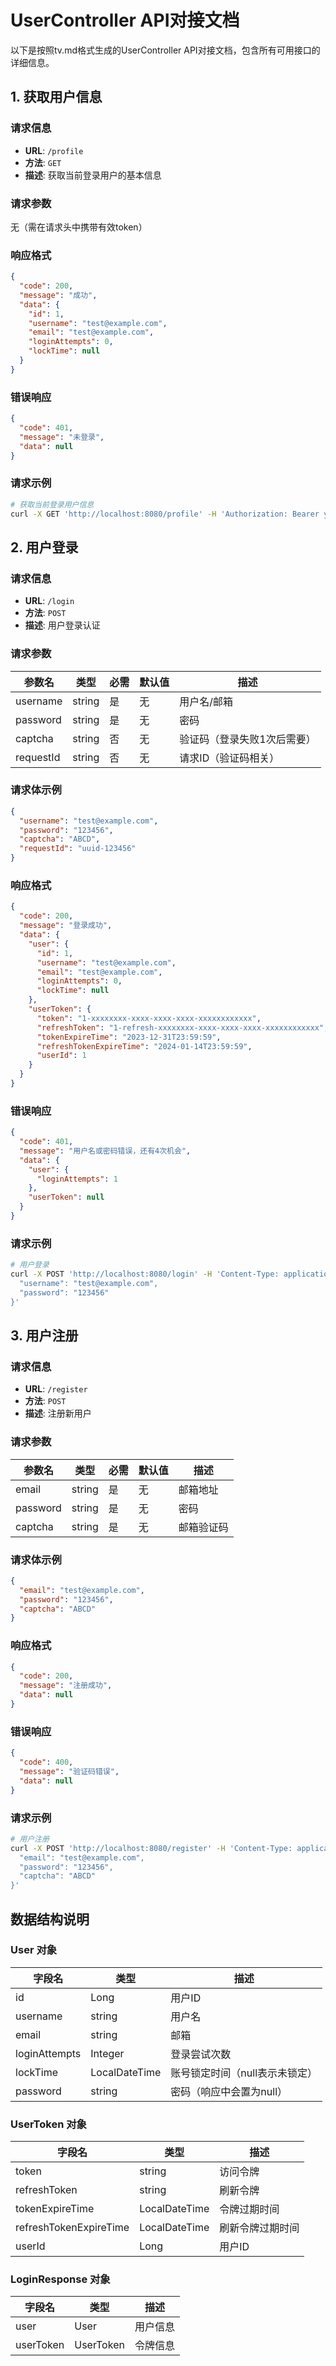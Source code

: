 # UserController API对接文档
以下是按照tv.md格式生成的UserController API对接文档，包含所有可用接口的详细信息。

## 1. 获取用户信息

### 请求信息
- **URL**: `/profile`
- **方法**: `GET`
- **描述**: 获取当前登录用户的基本信息

### 请求参数
无（需在请求头中携带有效token）

### 响应格式
```json
{
  "code": 200,
  "message": "成功",
  "data": {
    "id": 1,
    "username": "test@example.com",
    "email": "test@example.com",
    "loginAttempts": 0,
    "lockTime": null
  }
}
```

### 错误响应
```json
{
  "code": 401,
  "message": "未登录",
  "data": null
}
```

### 请求示例
```bash
# 获取当前登录用户信息
curl -X GET 'http://localhost:8080/profile' -H 'Authorization: Bearer your_token_here'
```

## 2. 用户登录

### 请求信息
- **URL**: `/login`
- **方法**: `POST`
- **描述**: 用户登录认证

### 请求参数
| 参数名    | 类型   | 必需 | 默认值 | 描述                        |
| --------- | ------ | ---- | ------ | --------------------------- |
| username  | string | 是   | 无     | 用户名/邮箱                 |
| password  | string | 是   | 无     | 密码                        |
| captcha   | string | 否   | 无     | 验证码（登录失败1次后需要） |
| requestId | string | 否   | 无     | 请求ID（验证码相关）        |

### 请求体示例
```json
{
  "username": "test@example.com",
  "password": "123456",
  "captcha": "ABCD",
  "requestId": "uuid-123456"
}
```

### 响应格式
```json
{
  "code": 200,
  "message": "登录成功",
  "data": {
    "user": {
      "id": 1,
      "username": "test@example.com",
      "email": "test@example.com",
      "loginAttempts": 0,
      "lockTime": null
    },
    "userToken": {
      "token": "1-xxxxxxxx-xxxx-xxxx-xxxx-xxxxxxxxxxxx",
      "refreshToken": "1-refresh-xxxxxxxx-xxxx-xxxx-xxxx-xxxxxxxxxxxx",
      "tokenExpireTime": "2023-12-31T23:59:59",
      "refreshTokenExpireTime": "2024-01-14T23:59:59",
      "userId": 1
    }
  }
}
```

### 错误响应
```json
{
  "code": 401,
  "message": "用户名或密码错误，还有4次机会",
  "data": {
    "user": {
      "loginAttempts": 1
    },
    "userToken": null
  }
}
```

### 请求示例
```bash
# 用户登录
curl -X POST 'http://localhost:8080/login' -H 'Content-Type: application/json' -d '{
  "username": "test@example.com",
  "password": "123456"
}'
```

## 3. 用户注册

### 请求信息
- **URL**: `/register`
- **方法**: `POST`
- **描述**: 注册新用户

### 请求参数
| 参数名   | 类型   | 必需 | 默认值 | 描述       |
| -------- | ------ | ---- | ------ | ---------- |
| email    | string | 是   | 无     | 邮箱地址   |
| password | string | 是   | 无     | 密码       |
| captcha  | string | 是   | 无     | 邮箱验证码 |

### 请求体示例
```json
{
  "email": "test@example.com",
  "password": "123456",
  "captcha": "ABCD"
}
```

### 响应格式
```json
{
  "code": 200,
  "message": "注册成功",
  "data": null
}
```

### 错误响应
```json
{
  "code": 400,
  "message": "验证码错误",
  "data": null
}
```

### 请求示例
```bash
# 用户注册
curl -X POST 'http://localhost:8080/register' -H 'Content-Type: application/json' -d '{
  "email": "test@example.com",
  "password": "123456",
  "captcha": "ABCD"
}'
```

## 数据结构说明

### User 对象
| 字段名        | 类型          | 描述                           |
| ------------- | ------------- | ------------------------------ |
| id            | Long          | 用户ID                         |
| username      | string        | 用户名                         |
| email         | string        | 邮箱                           |
| loginAttempts | Integer       | 登录尝试次数                   |
| lockTime      | LocalDateTime | 账号锁定时间（null表示未锁定） |
| password      | string        | 密码（响应中会置为null）       |

### UserToken 对象
| 字段名                 | 类型          | 描述             |
| ---------------------- | ------------- | ---------------- |
| token                  | string        | 访问令牌         |
| refreshToken           | string        | 刷新令牌         |
| tokenExpireTime        | LocalDateTime | 令牌过期时间     |
| refreshTokenExpireTime | LocalDateTime | 刷新令牌过期时间 |
| userId                 | Long          | 用户ID           |

### LoginResponse 对象
| 字段名    | 类型      | 描述     |
| --------- | --------- | -------- |
| user      | User      | 用户信息 |
| userToken | UserToken | 令牌信息 |
